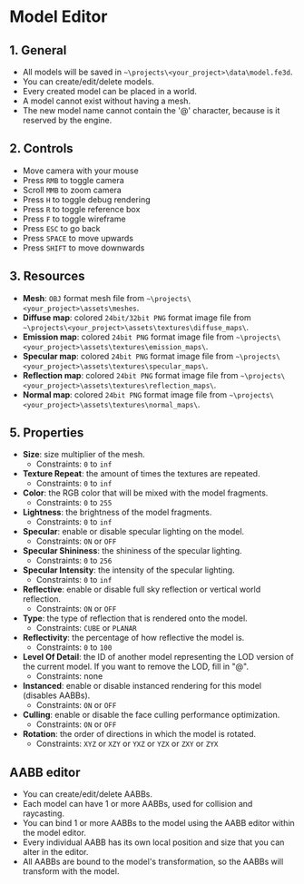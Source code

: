 # Model Editor

## 1. General

- All models will be saved in `~\projects\<your_project>\data\model.fe3d`.
- You can create/edit/delete models.
- Every created model can be placed in a world.
- A model cannot exist without having a mesh.
- The new model name cannot contain the '@' character, because is it reserved by the engine.

## 2. Controls

- Move camera with your mouse
- Press `RMB` to toggle camera
- Scroll `MMB` to zoom camera
- Press `H` to toggle debug rendering
- Press `R` to toggle reference box
- Press `F` to toggle wireframe
- Press `ESC` to go back
- Press `SPACE` to move upwards
- Press `SHIFT` to move downwards

## 3. Resources

- **Mesh**: `OBJ` format mesh file from `~\projects\<your_project>\assets\meshes`.
- **Diffuse map**: colored `24bit/32bit PNG` format image file from `~\projects\<your_project>\assets\textures\diffuse_maps\`.
- **Emission map**: colored `24bit PNG` format image file from `~\projects\<your_project>\assets\textures\emission_maps\`.
- **Specular map**: colored `24bit PNG` format image file from `~\projects\<your_project>\assets\textures\specular_maps\`.
- **Reflection map**: colored `24bit PNG` format image file from `~\projects\<your_project>\assets\textures\reflection_maps\`.
- **Normal map**: colored `24bit PNG` format image file from `~\projects\<your_project>\assets\textures\normal_maps\`.



## 5. Properties

- **Size**: size multiplier of the mesh.
  - Constraints: `0` to `inf`
- **Texture Repeat**: the amount of times the textures are repeated.
  - Constraints: `0` to `inf`
- **Color**: the RGB color that will be mixed with the model fragments.
  - Constraints: `0` to `255`
- **Lightness**: the brightness of the model fragments.
  - Constraints: `0` to `inf`
- **Specular**: enable or disable specular lighting on the model.
  - Constraints: `ON` or `OFF`
- **Specular Shininess**: the shininess of the specular lighting.
  - Constraints: `0` to `256`
- **Specular Intensity**: the intensity of the specular lighting.
  - Constraints: `0` to `inf`
- **Reflective**: enable or disable full sky reflection or vertical world reflection.
  - Constraints: `ON` or `OFF`
- **Type**: the type of reflection that is rendered onto the model.
  - Constraints: `CUBE` or `PLANAR`
- **Reflectivity**: the percentage of how reflective the model is.
  - Constraints: `0` to `100`
- **Level Of Detail**: the ID of another model representing the LOD version of the current model. If you want to remove the LOD, fill in "@".
  - Constraints: none
- **Instanced**: enable or disable instanced rendering for this model (disables AABBs).
  - Constraints: `ON` or `OFF`
- **Culling**: enable or disable the face culling performance optimization.
  - Constraints: `ON` or `OFF`
- **Rotation**: the order of directions in which the model is rotated.
  - Constraints: `XYZ` or `XZY` or `YXZ` or `YZX` or `ZXY` or `ZYX`

## AABB editor

- You can create/edit/delete AABBs.
- Each model can have 1 or more AABBs, used for collision and raycasting.
- You can bind 1 or more AABBs to the model using the AABB editor within the model editor.
- Every individual AABB has its own local position and size that you can alter in the editor.
- All AABBs are bound to the model's transformation, so the AABBs will transform with the model.
